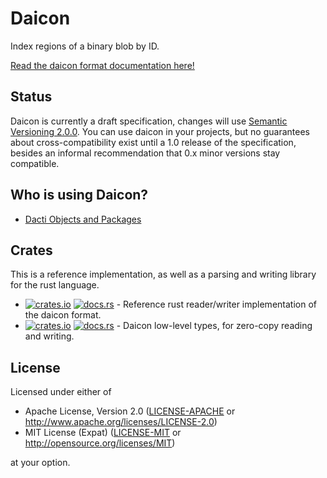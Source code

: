 # Daicon

Index regions of a binary blob by ID.

[Read the daicon format documentation here!](docs/index.md)

## Status

Daicon is currently a draft specification, changes will use [Semantic Versioning 2.0.0](https://semver.org/).
You can use daicon in your projects, but no guarantees about cross-compatibility exist until a 1.0 release of the specification, besides an informal recommendation that 0.x minor versions stay compatible.

## Who is using Daicon?

- [Dacti Objects and Packages](https://github.com/open-mv-sandbox/dacti)

## Crates

This is a reference implementation, as well as a parsing and writing library for the rust language.

- [![crates.io](https://img.shields.io/crates/v/daicon.svg?label=daicon)](https://crates.io/crates/daicon) [![docs.rs](https://docs.rs/daicon/badge.svg)](https://docs.rs/daicon/) - Reference rust reader/writer implementation of the daicon format.
- [![crates.io](https://img.shields.io/crates/v/daicon-types.svg?label=daicon-types)](https://crates.io/crates/daicon-types) [![docs.rs](https://docs.rs/daicon-types/badge.svg)](https://docs.rs/daicon-types/) - Daicon low-level types, for zero-copy reading and writing.

## License

Licensed under either of

- Apache License, Version 2.0 ([LICENSE-APACHE](LICENSE-APACHE) or http://www.apache.org/licenses/LICENSE-2.0)
- MIT License (Expat) ([LICENSE-MIT](LICENSE-MIT) or http://opensource.org/licenses/MIT)

at your option.
